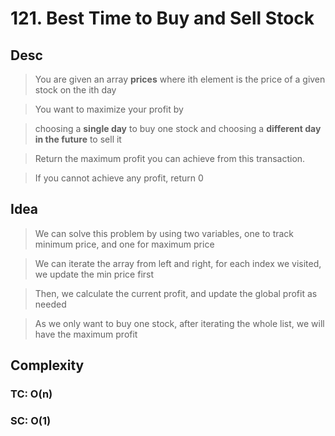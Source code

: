 # 121. Best Time to Buy and Sell Stock

## Desc

> You are given an array **prices** where ith element is the price of a given stock on the ith day

> You want to maximize your profit by

> choosing a **single day** to buy one stock and choosing a **different day in the future** to sell it

> Return the maximum profit you can achieve from this transaction.

> If you cannot achieve any profit, return 0

## Idea

> We can solve this problem by using two variables, one to track minimum price, and one for maximum price

> We can iterate the array from left and right, for each index we visited, we update the min price first

> Then, we calculate the current profit, and update the global profit as needed

> As we only want to buy one stock, after iterating the whole list, we will have the maximum profit

## Complexity

### TC: O(n)

### SC: O(1)